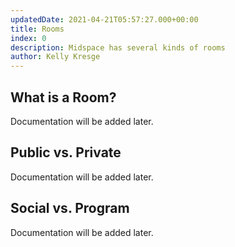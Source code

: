 ```yaml
---
updatedDate: 2021-04-21T05:57:27.000+00:00
title: Rooms
index: 0
description: Midspace has several kinds of rooms
author: Kelly Kresge
---
```


## What is a Room?

Documentation will be added later.

## Public vs. Private

Documentation will be added later.

## Social vs. Program

Documentation will be added later.